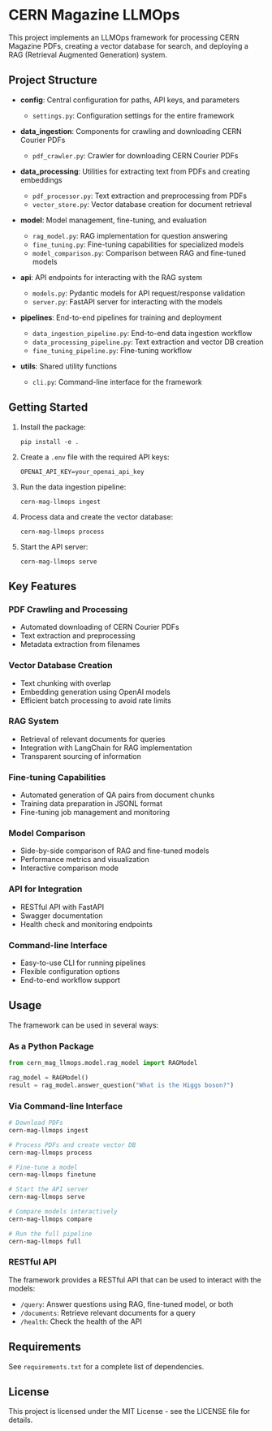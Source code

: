# CERN Magazine LLMOps

This project implements an LLMOps framework for processing CERN Magazine PDFs, creating a vector database for search, and deploying a RAG (Retrieval Augmented Generation) system.

## Project Structure

- **config**: Central configuration for paths, API keys, and parameters
  - `settings.py`: Configuration settings for the entire framework
  
- **data_ingestion**: Components for crawling and downloading CERN Courier PDFs
  - `pdf_crawler.py`: Crawler for downloading CERN Courier PDFs
  
- **data_processing**: Utilities for extracting text from PDFs and creating embeddings
  - `pdf_processor.py`: Text extraction and preprocessing from PDFs
  - `vector_store.py`: Vector database creation for document retrieval
  
- **model**: Model management, fine-tuning, and evaluation
  - `rag_model.py`: RAG implementation for question answering
  - `fine_tuning.py`: Fine-tuning capabilities for specialized models
  - `model_comparison.py`: Comparison between RAG and fine-tuned models
  
- **api**: API endpoints for interacting with the RAG system
  - `models.py`: Pydantic models for API request/response validation
  - `server.py`: FastAPI server for interacting with the models
  
- **pipelines**: End-to-end pipelines for training and deployment
  - `data_ingestion_pipeline.py`: End-to-end data ingestion workflow
  - `data_processing_pipeline.py`: Text extraction and vector DB creation
  - `fine_tuning_pipeline.py`: Fine-tuning workflow
  
- **utils**: Shared utility functions
  - `cli.py`: Command-line interface for the framework

## Getting Started

1. Install the package:
   ```
   pip install -e .
   ```

2. Create a `.env` file with the required API keys:
   ```
   OPENAI_API_KEY=your_openai_api_key
   ```

3. Run the data ingestion pipeline:
   ```
   cern-mag-llmops ingest
   ```

4. Process data and create the vector database:
   ```
   cern-mag-llmops process
   ```

5. Start the API server:
   ```
   cern-mag-llmops serve
   ```

## Key Features

### PDF Crawling and Processing
- Automated downloading of CERN Courier PDFs
- Text extraction and preprocessing
- Metadata extraction from filenames

### Vector Database Creation
- Text chunking with overlap
- Embedding generation using OpenAI models
- Efficient batch processing to avoid rate limits

### RAG System
- Retrieval of relevant documents for queries
- Integration with LangChain for RAG implementation
- Transparent sourcing of information

### Fine-tuning Capabilities
- Automated generation of QA pairs from document chunks
- Training data preparation in JSONL format
- Fine-tuning job management and monitoring

### Model Comparison
- Side-by-side comparison of RAG and fine-tuned models
- Performance metrics and visualization
- Interactive comparison mode

### API for Integration
- RESTful API with FastAPI
- Swagger documentation
- Health check and monitoring endpoints

### Command-line Interface
- Easy-to-use CLI for running pipelines
- Flexible configuration options
- End-to-end workflow support

## Usage

The framework can be used in several ways:

### As a Python Package
```python
from cern_mag_llmops.model.rag_model import RAGModel

rag_model = RAGModel()
result = rag_model.answer_question("What is the Higgs boson?")
```

### Via Command-line Interface
```bash
# Download PDFs
cern-mag-llmops ingest

# Process PDFs and create vector DB
cern-mag-llmops process

# Fine-tune a model
cern-mag-llmops finetune

# Start the API server
cern-mag-llmops serve

# Compare models interactively
cern-mag-llmops compare

# Run the full pipeline
cern-mag-llmops full
```

### RESTful API
The framework provides a RESTful API that can be used to interact with the models:

- `/query`: Answer questions using RAG, fine-tuned model, or both
- `/documents`: Retrieve relevant documents for a query
- `/health`: Check the health of the API

## Requirements

See `requirements.txt` for a complete list of dependencies.

## License

This project is licensed under the MIT License - see the LICENSE file for details. 